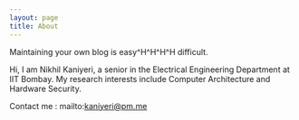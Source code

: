 ```yaml
---
layout: page
title: About
---
```


<p class="important"> 
Maintaining your own blog is easy^H^H^H^H difficult. </p>

Hi, I am Nikhil Kaniyeri, a senior in the Electrical Engineering Department at IIT Bombay. My research interests include Computer Architecture and Hardware Security.

Contact me : mailto:kaniyeri@pm.me

